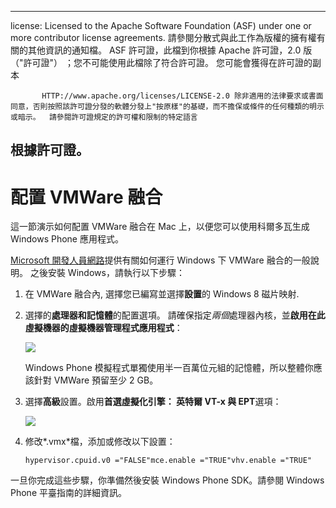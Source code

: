 ---

license: Licensed to the Apache Software Foundation (ASF) under one or more contributor license agreements. 請參閱分散式與此工作為版權的擁有權有關的其他資訊的通知檔。 ASF 許可證，此檔到你根據 Apache 許可證，2.0 版 （"許可證"） ；您不可能使用此檔除了符合許可證。 您可能會獲得在許可證的副本

           HTTP://www.apache.org/licenses/LICENSE-2.0 除非適用的法律要求或書面同意，否則按照該許可證分發的軟體分發上"按原樣"的基礎，而不擔保或條件的任何種類的明示或暗示。  請參閱許可證規定的許可權和限制的特定語言
    

## 根據許可證。

# 配置 VMWare 融合

這一節演示如何配置 VMWare 融合在 Mac 上，以便您可以使用科爾多瓦生成 Windows Phone 應用程式。

[Microsoft 開發人員網路][1]提供有關如何運行 Windows 下 VMWare 融合的一般說明。 之後安裝 Windows，請執行以下步驟：

 [1]: http://msdn.microsoft.com/en-US/library/windows/apps/jj945426

1.  在 VMWare 融合內, 選擇您已編寫並選擇**設置**的 Windows 8 磁片映射.

2.  選擇的**處理器和記憶體**的配置選項。 請確保指定*兩個*處理器內核，並**啟用在此虛擬機器的虛擬機器管理程式應用程式**：
    
    ![][2]
    
    Windows Phone 模擬程式單獨使用半一百萬位元組的記憶體，所以整體你應該針對 VMWare 預留至少 2 GB。

3.  選擇**高級**設置。啟用**首選虛擬化引擎： 英特爾 VT-x 與 EPT**選項：
    
    ![][3]

4.  修改*.vmx*檔，添加或修改以下設置：
    
        hypervisor.cpuid.v0 ="FALSE"mce.enable ="TRUE"vhv.enable ="TRUE"
        

 [2]: img/guide/platforms/wp8/vmware_memory_opts.png
 [3]: img/guide/platforms/wp8/vmware_advanced_opts.png

一旦你完成這些步驟，你準備然後安裝 Windows Phone SDK。請參閱 Windows Phone 平臺指南的詳細資訊。